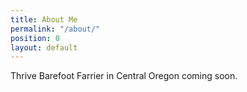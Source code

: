 ```yaml
---
title: About Me
permalink: "/about/"
position: 0
layout: default
---
```


Thrive Barefoot Farrier in Central Oregon coming soon.
